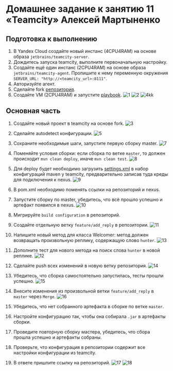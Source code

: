 # Домашнее задание к занятию 11 «Teamcity» Алексей Мартыненко

## Подготовка к выполнению

1. В Yandex Cloud создайте новый инстанс (4CPU4RAM) на основе образа `jetbrains/teamcity-server`.
2. Дождитесь запуска teamcity, выполните первоначальную настройку.
3. Создайте ещё один инстанс (2CPU4RAM) на основе образа `jetbrains/teamcity-agent`. Пропишите к нему переменную окружения `SERVER_URL: "http://<teamcity_url>:8111"`.
4. Авторизуйте агент.
5. Сделайте fork [репозитория](https://github.com/aragastmatb/example-teamcity).
6. Создайте VM (2CPU4RAM) и запустите [playbook](./infrastructure).
   ![1](img/1.png)
   ![2](img/2.png)
 ![4kk](img/4.png)


## Основная часть

1. Создайте новый проект в teamcity на основе fork.
   ![3](img/3.png)
2. Сделайте autodetect конфигурации.
   ![5](img/5.png)
3. Сохраните необходимые шаги, запустите первую сборку master.
   ![7](img/7.png)

4. Поменяйте условия сборки: если сборка по ветке `master`, то должен происходит `mvn clean deploy`, иначе `mvn clean test`.
   ![8](img/8.png)

5. Для deploy будет необходимо загрузить [settings.xml](./teamcity/settings.xml) в набор 
конфигураций maven у teamcity, предварительно записав туда креды для подключения к nexus.
   ![9](img/9.png)
6. В pom.xml необходимо поменять ссылки на репозиторий и nexus.
7. Запустите сборку по master, убедитесь, что всё прошло успешно и артефакт появился в nexus.
   ![10](img/10.png)

8. Мигрируйте `build configuration` в репозиторий.
9. Создайте отдельную ветку `feature/add_reply` в репозитории.
   ![11](img/11.png)
10. Напишите новый метод для класса Welcomer: метод должен возвращать произвольную реплику, содержащую слово `hunter`.
    ![13](img/13.png)

11. Дополните тест для нового метода на поиск слова `hunter` в новой реплике.
    ![12](img/12.png)

12. Сделайте push всех изменений в новую ветку репозитория.
    ![14](img/14.png)

13. Убедитесь, что сборка самостоятельно запустилась, тесты прошли успешно.
    ![15](img/15.png)

14. Внесите изменения из произвольной ветки `feature/add_reply` в `master` через `Merge`.
    ![16](img/16.png)

15. Убедитесь, что нет собранного артефакта в сборке по ветке `master`.
16. Настройте конфигурацию так, чтобы она собирала `.jar` в артефакты сборки.
17. Проведите повторную сборку мастера, убедитесь, что сбора прошла успешно и артефакты собраны.
18. Проверьте, что конфигурация в репозитории содержит все настройки конфигурации из teamcity.
19. В ответе пришлите ссылку на репозиторий.
    ![17](img/17.png)
    ![18](img/18.png)


